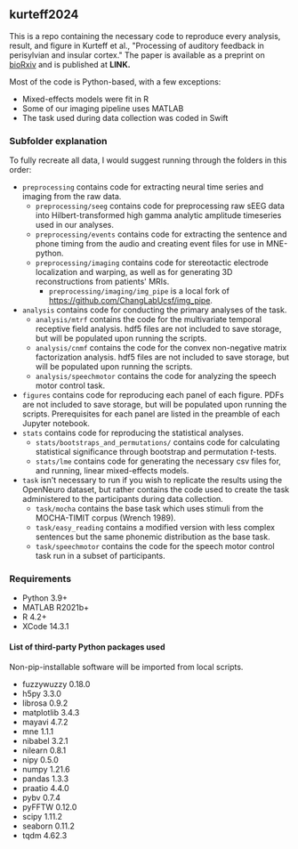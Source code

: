 ## kurteff2024
This is a repo containing the necessary code to reproduce every analysis, result, and figure in Kurteff et al., "Processing of auditory feedback in perisylvian and insular cortex." The paper is available as a preprint on [bioRxiv](http://dx.doi.org/10.1101/2024.05.14.593257) and is published at **LINK.**

Most of the code is Python-based, with a few exceptions:

* Mixed-effects models were fit in R
* Some of our imaging pipeline uses MATLAB
* The task used during data collection was coded in Swift

### Subfolder explanation

To fully recreate all data, I would suggest running through the folders in this order:

* `preprocessing` contains code for extracting neural time series and imaging from the raw data.
    * `preprocessing/seeg` contains code for preprocessing raw sEEG data into Hilbert-transformed high gamma analytic amplitude timeseries used in our analyses.
    * `preprocessing/events` contains code for extracting the sentence and phone timing from the audio and creating event files for use in MNE-python.
    * `preprocessing/imaging` contains code for stereotactic electrode localization and warping, as well as for generating 3D reconstructions from patients' MRIs.
        * `preprocessing/imaging/img_pipe` is a local fork of https://github.com/ChangLabUcsf/img_pipe.
* `analysis` contains code for conducting the primary analyses of the task.
    * `analysis/mtrf` contains the code for the multivariate temporal receptive field analysis. hdf5 files are not included to save storage, but will be populated upon running the scripts.
    * `analysis/cnmf` contains the code for the convex non-negative matrix factorization analysis. hdf5 files are not included to save storage, but will be populated upon running the scripts.
    * `analysis/speechmotor` contains the code for analyzing the speech motor control task.
* `figures` contains code for reproducing each panel of each figure. PDFs are not included to save storage, but will be populated upon running the scripts. Prerequisites for each panel are listed in the preamble of each Jupyter notebook.
* `stats` contains code for reproducing the statistical analyses.
    * `stats/bootstraps_and_permutations/` contains code for calculating statistical significance through bootstrap and permutation _t_-tests.
    * `stats/lme` contains code for generating the necessary csv files for, and running, linear mixed-effects models.
* `task` isn't necessary to run if you wish to replicate the results using the OpenNeuro dataset, but rather contains the code used to create the task administered to the participants during data collection.
    * `task/mocha` contains the base task which uses stimuli from the MOCHA-TIMIT corpus (Wrench 1989).
    * `task/easy_reading` contains a modified version with less complex sentences but the same phonemic distribution as the base task.
    * `task/speechmotor` contains the code for the speech motor control task run in a subset of participants.

### Requirements

* Python 3.9+
* MATLAB R2021b+
* R 4.2+
* XCode 14.3.1

#### List of third-party Python packages used
Non-pip-installable software will be imported from local scripts.

* fuzzywuzzy 0.18.0
* h5py 3.3.0
* librosa 0.9.2
* matplotlib 3.4.3
* mayavi 4.7.2
* mne 1.1.1
* nibabel 3.2.1
* nilearn 0.8.1
* nipy 0.5.0
* numpy 1.21.6
* pandas 1.3.3
* praatio 4.4.0
* pybv 0.7.4
* pyFFTW 0.12.0
* scipy 1.11.2
* seaborn 0.11.2
* tqdm 4.62.3

